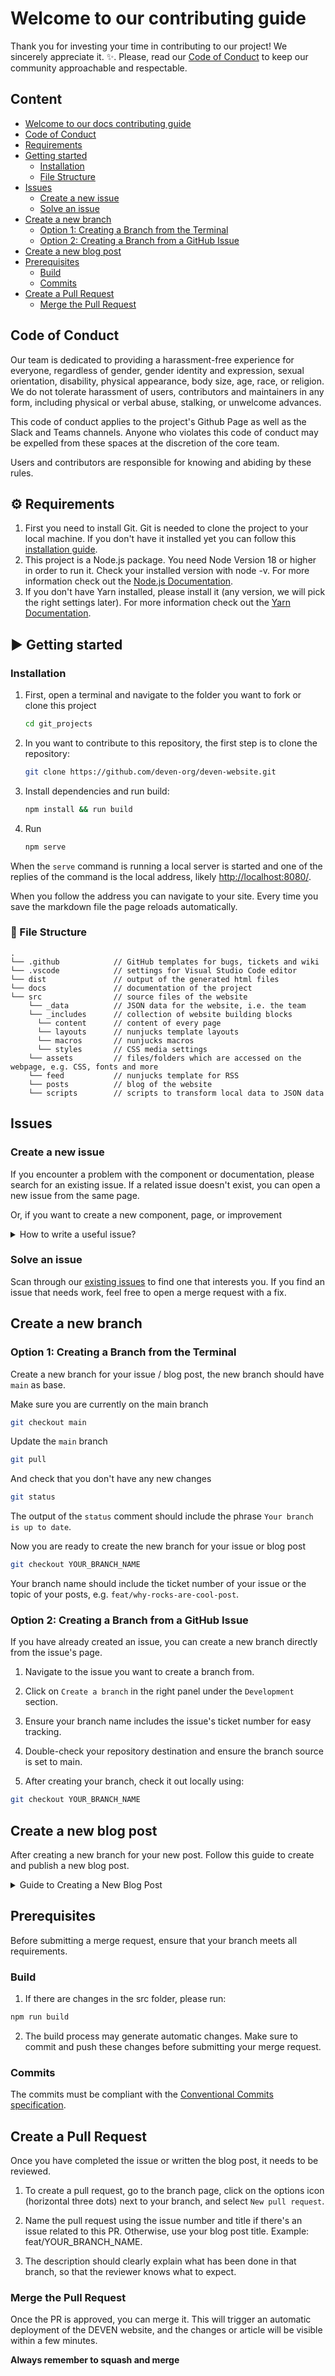 # Welcome to our contributing guide

Thank you for investing your time in contributing to our project! We sincerely appreciate it. :sparkles:.
Please, read our [Code of Conduct](#code_of_conduct) to keep our community approachable and respectable.

## Content

- [Welcome to our docs contributing guide](#welcome-to-our-docs-contributing-guide)
- [Code of Conduct](#code_of_conduct)
- [Requirements](#requirement)
- [Getting started](#getting_started)
   - [Installation](#installation)
   - [File Structure](#file_structure)
- [Issues](#issues)
   - [Create a new issue](#create-a-new-issue)
   - [Solve an issue](#solve-an-issue)
- [Create a new branch](#create-a-new-branch)
  - [Option 1: Creating a Branch from the Terminal](#option-1:-creating-a-branch-from-the-terminal)
  - [Option 2: Creating a Branch from a GitHub Issue](#option-2:-creating-a-branch-from-the-github-issue)
- [Create a new blog post](#create-a-new-blog-post)
- [Prerequisites](#prerequisites)
   - [Build](#build)
   - [Commits](#commits)
- [Create a Pull Request](#create-a-pull-request)
  - [Merge the Pull Request](#merge-the-pull-request)

## Code of Conduct

Our team is dedicated to providing a harassment-free experience for everyone, regardless of gender, gender identity and expression, sexual orientation, disability, physical appearance, body size, age, race, or religion. We do not tolerate harassment of users, contributors and maintainers in any form, including physical or verbal abuse, stalking, or unwelcome advances.

This code of conduct applies to the project's Github Page as well as the Slack and Teams channels. Anyone who violates this code of conduct may be expelled from these spaces at the discretion of the core team.

Users and contributors are responsible for knowing and abiding by these rules.

## :gear: Requirements
1. First you need to install Git. Git is needed to clone the project to your local machine. If you don't have it
   installed yet you can follow this
   [installation guide](https://git-scm.com/book/en/v2/Getting-Started-Installing-Git).
2. This project is a Node.js package. You need Node Version 18 or higher in order to run it. Check your installed
   version with node -v. For more information check out the [Node.js Documentation](https://nodejs.org/en/docs/).
3. If you don't have Yarn installed, please install it (any version, we will pick the right settings later). For more
   information check out the [Yarn Documentation](https://classic.yarnpkg.com/en/docs).

## :arrow_forward: Getting started
### Installation

1. First, open a terminal and navigate to the folder you want to fork or clone this project

   ```bash
   cd git_projects
   ```

2. In you want to contribute to this repository, the first step is to clone the repository:

   ```bash
   git clone https://github.com/deven-org/deven-website.git
   ```

3. Install dependencies and run build:

   ```bash
   npm install && run build
   ```

4. Run

   ```bash
   npm serve
   ```

When the `serve` command is running a local server is started and one of the replies of the command is the local address, likely [http://localhost:8080/](http://localhost:8080/).

When you follow the address you can navigate to your site. Every time you save the markdown file the page reloads automatically.

### :file_folder: File Structure
    .
    └── .github            // GitHub templates for bugs, tickets and wiki
    └── .vscode            // settings for Visual Studio Code editor
    └── dist               // output of the generated html files
    └── docs               // documentation of the project
    └── src                // source files of the website
        └── _data          // JSON data for the website, i.e. the team 
        └── _includes      // collection of website building blocks
          └── content      // content of every page
          └── layouts      // nunjucks template layouts
          └── macros       // nunjucks macros
          └── styles       // CSS media settings
        └── assets         // files/folders which are accessed on the webpage, e.g. CSS, fonts and more
        └── feed           // nunjucks template for RSS
        └── posts          // blog of the website
        └── scripts        // scripts to transform local data to JSON data

## Issues

### Create a new issue

If you encounter a problem with the component or documentation, please search for an existing issue. If a related issue doesn't exist, you can open a new issue from the same page.

Or, if you want to create a new component, page, or improvement

<details>
<summary>How to write a useful issue?</summary>

###### For bugs 
- It should be _reproducible_. It should contain all the instructions needed to reproduce the same outcome.

- It should be _specific_. It's important that it addresses one specific problem.

###### For new component or page or improvement

- It should be _justified_. A clear description of why the new component or page is needed and how it will improve the project.

- It should be _well-defined_. Clear scope of what the component or page should do, including key features and expectation of behavior.

</details>

### Solve an issue

Scan through our [existing issues](https://github.com/deven-org/deven-website/issues) to find one that interests you.
If you find an issue that needs work, feel free to open a merge request with a fix.

## Create a new branch

### Option 1: Creating a Branch from the Terminal

Create a new branch for your issue / blog post, the new branch should have `main` as base.

Make sure you are currently on the main branch

```bash
git checkout main
```

Update the `main` branch

```bash
git pull
```

And check that you don't have any new changes

```bash
git status
```
The output of the `status` comment should include the phrase `Your branch is up to date`.

Now you are ready to create the new branch for your issue or blog post

```bash
git checkout YOUR_BRANCH_NAME
```

Your branch name should include the ticket number of your issue or the topic of your posts, e.g. `feat/why-rocks-are-cool-post`.

### Option 2: Creating a Branch from a GitHub Issue

If you have already created an issue, you can create a new branch directly from the issue's page.

1. Navigate to the issue you want to create a branch from.

2. Click on `Create a branch` in the right panel under the `Development` section.

3. Ensure your branch name includes the issue's ticket number for easy tracking.

4. Double-check your repository destination and ensure the branch source is set to main.

5. After creating your branch, check it out locally using:

```bash
git checkout YOUR_BRANCH_NAME
```

## Create a new blog post

After creating a new branch for your new post. Follow this guide to create and publish a new blog post.

<details>
<summary>Guide to Creating a New Blog Post</summary>

- [Create the File for the Blog Post](#create-the-file-for-the-blog-post)
  - [Write the Post](#write-the-post)
  - [Add Cover Image](#add-cover-image)
  - [Add Author Image](#add-author-image)
  - [Add metadata](#add-metadata)
    - [title](#title)
    - [description](#description)
    - [imageUrl](#imageurl)
    - [imageDescription](#imagedescription)
    - [date](#date)
    - [author](#author)
    - [authorImageUrl](#authorimageurl)

### Create the File for the Blog Post

Blog posts are stored as [markdown](https://www.markdownguide.org/cheat-sheet/) files.
New posts should be added to the `src/posts/` folder.

The name of the file will be its URL - This is the format we're using

```
YYYYMMDD-title-of-post.md
```

(`YYYY`, `MM`, `DD` should be replaced by the year, month and day of the planned
publishing)

### Write the Post

Blog posts are written in [markdown](https://www.markdownguide.org/cheat-sheet/).

When writing a blog post please make sure to use inclusive and simple language to make the posts as accessible as possible.

### Add Cover Image
Every post in our blog needs a cover image.

When selecting a cover image there are multiple things to consider:
- do not use anything offensive or shocking
- check the license of the image, it is your responsibility to make sure the image can be used, you are always welcome to get in touch if you want support
- the image should somewhat support the content of the post

A good source for images that we can use is [Pexels](https://www.pexels.com/)

Once you selected an image we need to make sure it has the right ratio and format.

The ratio is 3:2 and the format is `webp`.

A good website to convert your selected image into the right ratio and format is [RedKetchup](https://redketchup.io/image-resizer).

On that page you first upload your image, then select as `Aspect Ratio` the value `3:2`. If the current ratio is not 3:2 you can select the portion of the image that will be used in the preview above ratio selection.

For the resizing please select a width of 768 pixels and a height of 512 pixels.

Then under `Export As` you select `WEBP` and press `Download`. A new layer opens where you need to click on `Download` again in the left top corner.

Now you have a cover image, please give it a fitting name, e.g. the keyword you used to find the image.

The image can now be added to the post images folder under `src/assets/images/posts`.

To use the cover image the image path needs to be added to the [metadata](#add-metadata) of the posts.

### Add Author Image
If you are the first time contributing a post to this blog you should add yourself as an author.

To do that you need to select an image that you want to represent yourself.

The image does not need to be a picture of you but should be under a license that allowed the use on our page.

The image should be converted into a 1:1 ratio with a length of 64 pixels and saved in the webp format.

Our suggested tool is [RedKetchup](https://redketchup.io/image-resizer).

Once you have uploaded your image you
- select `Square` for `Aspect Ratio`
- set `Resize Dimensions` to `64`
- select `WEBP` under `Export As`
- click `Download`
- in the overlay that opens click `Download` in the top left corner again

Now your author image is ready and can be saved under `src/assets/images/authors`. The name of the image should be your author name, first name is sufficient right now.

To set the author image for your posts please follow the instructions under [Add Metadata](#add-metadata).

### Add metadata

The top of the markdown file needs to include some metadata (FrontMatter data)
about the post, which is surrounded by `---` lines.

For example:

```
---
title: Why do we need Web Compatibility
description: Why do we need standards for a healthy web
imageUrl: /assets/images/posts/YOUR_COVER_IMAGE.webp
imageDescription: A black and white photo of a kitten contemplating Web Compatibility
date: 2017-01-16
author: User 2
authorImageUrl: /assets/images/authors/YOUR_NAME.webp
---

This is where the content of your blogpost goes
```

#### title
- This is the main title of the post
- It will be an `h1` on the page (and shown on the post previews)
- Leave the title out of the markdown body, otherwise it will appear twice on the page
- Since `h1`s should be the unique top-most headline, the biggest headlines inside the content should be `h2`s, written as `## Some Headline` in markdown

#### description
- A short description of the content of the posts or a one sentence summary
- This is not displayed on the post's page (at time of writing)
- It is used in the metadata of the page

#### imageUrl
- URL to the cover image if the post
- It will appear prominently next to the headline
- will fill most of the post previews on other pages
- It will be cropped to an aspect ratio of either 1/1 (desktop, square) or 3/2 (mobile). The cropping takes the center section of the image that fulfills the ratio. (Future improvements could allow separate images)
- The image should be hosted on the DEVEN website. Go to [Add Cover Image](#add-cover-image) section for more information

#### imageDescription
- A description of the image's contents, e.g. for visually impaired people (alt text)
- Empty if it is a decorative image. The text will be used as an alt text of the image
- If the image is fully presentational and adds no extra content this field can be left empty
- Otherwise try to describe the image succinctly, describing the parts and features of the image that matter in the context of the post. (e.g. a cat photo in a blogpost about the life of Grumpy Cat would would probably describe the cat's colors, features, and demeanor in some detail, while the same picture used for a blog post about `.cat` domains would mostly describe it as being "the Grumpy Cat meme" with minimal details.)
- Text contents should be fully transcribed, unless it's purely decorative / wouldn't be of interest to be read visually. (e.g. a blurry picture of code, the green Matrix wall of letters, stacked screenshots of hundreds of comments ...)
- There is no need to include bits of "The image shows..." at the start, only if it's giving relevant information about the type of the image (e.g. "A black and white photo", "A screenshot")

#### date
- Date of the planned publishing in the format `YYYY-MM-DD`

#### author
- The name of the author, as it appears on the website

#### authorImageUrl
- URL to the avatar of the author. This should be a relative link, which means the image of the author should be stored on the DEVEN website. Go to [Add Author Image](#add-author-image) section for more information.

</details>

## Prerequisites

Before submitting a merge request, ensure that your branch meets all requirements.

### Build

1. If there are changes in the src folder, please run:

```bash
npm run build
```

2. The build process may generate automatic changes. Make sure to commit and push these changes before submitting your merge request.

### Commits

The commits must be compliant with the [Conventional Commits specification](https://www.conventionalcommits.org/en/v1.0.0/).

## Create a Pull Request

Once you have completed the issue or written the blog post, it needs to be reviewed.

1. To create a pull request, go to the branch page, click on the options icon (horizontal three dots) next to your branch, and select `New pull request`.

2. Name the pull request using the issue number and title if there's an issue related to this PR. Otherwise, use your blog post title. Example: feat/YOUR_BRANCH_NAME.

3. The description should clearly explain what has been done in that branch, so that the reviewer knows what to expect.

### Merge the Pull Request

Once the PR is approved, you can merge it. This will trigger an automatic deployment of the DEVEN website, and the changes or article will be visible within a few minutes.

**Always remember to squash and merge**




